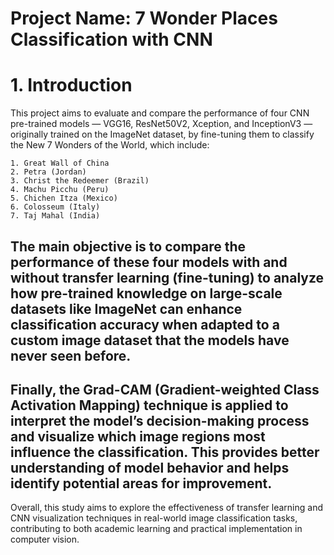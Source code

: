 # Project Name: 7 Wonder Places Classification with CNN

# 1. Introduction
This project aims to evaluate and compare the performance of four CNN pre-trained models — VGG16, ResNet50V2, Xception, and InceptionV3 — originally trained on the ImageNet dataset, by fine-tuning them to classify the New 7 Wonders of the World, which include: 
```
1. Great Wall of China 
2. Petra (Jordan) 
3. Christ the Redeemer (Brazil) 
4. Machu Picchu (Peru) 
5. Chichen Itza (Mexico) 
6. Colosseum (Italy) 
7. Taj Mahal (India)
```

The main objective is to compare the performance of these four models with and without transfer learning (fine-tuning) to analyze how pre-trained knowledge on large-scale datasets like ImageNet can enhance classification accuracy when adapted to a custom image dataset that the models have never seen before. 
---
Finally, the Grad-CAM (Gradient-weighted Class Activation Mapping) technique is applied to interpret the model’s decision-making process and visualize which image regions most influence the classification. This provides better understanding of model behavior and helps identify potential areas for improvement. 
---
Overall, this study aims to explore the effectiveness of transfer learning and CNN visualization techniques in real-world image classification tasks, contributing to both academic learning and practical implementation in computer vision. 
